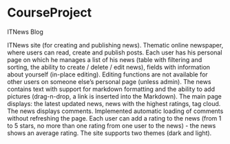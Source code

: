 # CourseProject
ITNews Blog

ITNews site (for creating and publishing news).
Thematic online newspaper, where users can read, create and publish posts.
Each user has his personal page on which he manages a list of his news
(table with filtering and sorting, the ability to create / delete / edit news), fields with information about yourself (in-place editing).
Editing functions are not available for other users on someone else’s personal page (unless admin).
The news contains text with support for markdown formatting and the ability to add pictures 
(drag-n-drop, a link is inserted into the Markdown).
The main page displays: the latest updated news, news with the highest ratings, tag cloud. 
The news displays comments. Implemented automatic loading of comments without refreshing the page.
Each user can add a rating to the news (from 1 to 5 stars, no more than one rating from
one user to the news) - the news shows an average rating. 
The site supports two themes (dark and light).
